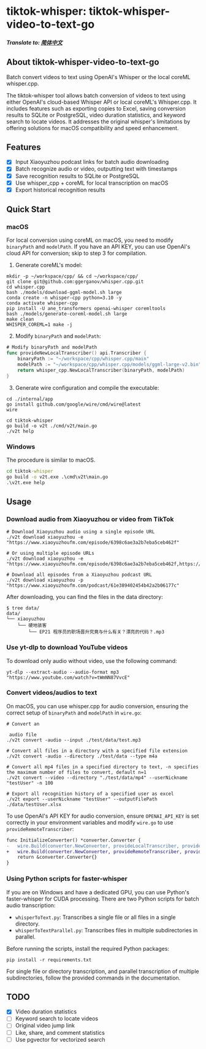 # tiktok-whisper: tiktok-whisper-video-to-text-go

##### Translate to: [简体中文](README_zh.md)

## About tiktok-whisper-video-to-text-go
Batch convert videos to text using OpenAI's Whisper or the local coreML whisper.cpp.

The tiktok-whisper tool allows batch conversion of videos to text using either OpenAI's cloud-based Whisper API or local coreML's Whisper.cpp. It includes features such as exporting copies to Excel, saving conversion results to SQLite or PostgreSQL, video duration statistics, and keyword search to locate videos. It addresses the original whisper's limitations by offering solutions for macOS compatibility and speed enhancement.

## Features
- [x] Input Xiaoyuzhou podcast links for batch audio downloading
- [x] Batch recognize audio or video, outputting text with timestamps
- [x] Save recognition results to SQLite or PostgreSQL
- [x] Use whisper_cpp + coreML for local transcription on macOS
- [x] Export historical recognition results

## Quick Start

### macOS

For local conversion using coreML on macOS, you need to modify `binaryPath` and `modelPath`. If you have an API KEY, you can use OpenAI's cloud API for conversion; skip to step 3 for compilation.

1. Generate coreML's model:
```shell
mkdir -p ~/workspace/cpp/ && cd ~/workspace/cpp/
git clone git@github.com:ggerganov/whisper.cpp.git
cd whisper.cpp
bash ./models/download-ggml-model.sh large
conda create -n whisper-cpp python=3.10 -y
conda activate whisper-cpp 
pip install -U ane_transformers openai-whisper coremltools
bash ./models/generate-coreml-model.sh large
make clean
WHISPER_COREML=1 make -j
```

2. Modify `binaryPath` and `modelPath`:
```go
# Modify binaryPath and modelPath
func provideNewLocalTranscriber() api.Transcriber {
    binaryPath := "~/workspace/cpp/whisper.cpp/main"
    modelPath := "~/workspace/cpp/whisper.cpp/models/ggml-large-v2.bin"
    return whisper_cpp.NewLocalTranscriber(binaryPath, modelPath)
}
```

3. Generate wire configuration and compile the executable:
```shell
cd ./internal/app
go install github.com/google/wire/cmd/wire@latest
wire

cd tiktok-whisper
go build -o v2t ./cmd/v2t/main.go
./v2t help
```

### Windows

The procedure is similar to macOS.

```cmd
cd tiktok-whisper
go build -o v2t.exe .\cmd\v2t\main.go
.\v2t.exe help
```

## Usage

### Download audio from Xiaoyuzhou or video from TikTok

```shell
# Download Xiaoyuzhou audio using a single episode URL
./v2t download xiaoyuzhou -e "https://www.xiaoyuzhoufm.com/episode/6398c6ae3a2b7eba5ceb462f"

# Or using multiple episode URLs
./v2t download xiaoyuzhou -e "https://www.xiaoyuzhoufm.com/episode/6398c6ae3a2b7eba5ceb462f,https://www.xiaoyuzhoufm.com/episode/6445559d420fc63f0b9e5747"

# Download all episodes from a Xiaoyuzhou podcast URL
./v2t download xiaoyuzhou -p "https://www.xiaoyuzhoufm.com/podcast/61e389402454b42a2b06177c"
```

After downloading, you can find the files in the data directory:
```shell
$ tree data/
data/
└── xiaoyuzhou
    └── 硬地骇客
        └── EP21 程序员的职场晋升究竟与什么有关？漂亮的代码？.mp3
```

### Use yt-dlp to download YouTube videos

To download only audio without video, use the following command:
```shell
yt-dlp --extract-audio --audio-format mp3 "https://www.youtube.com/watch?v=tWmNN87VvcE"
```

### Convert videos/audios to text

On macOS, you can use whisper.cpp for audio conversion, ensuring the correct setup of `binaryPath` and `modelPath` in `wire.go`:
```shell
# Convert an

 audio file
./v2t convert -audio --input ./test/data/test.mp3

# Convert all files in a directory with a specified file extension
./v2t convert -audio --directory ./test/data --type m4a

# Convert all mp4 files in a specified directory to text, -n specifies the maximum number of files to convert, default n=1
./v2t convert --video --directory "./test/data/mp4" --userNickname "testUser" -n 100

# Export all recognition history of a specified user as excel
./v2t export --userNickname "testUser" --outputFilePath ./data/testUser.xlsx
```

To use OpenAI's API KEY for audio conversion, ensure `OPENAI_API_KEY` is set correctly in your environment variables and modify `wire.go` to use `provideRemoteTranscriber`:
```diff
func InitializeConverter() *converter.Converter {
-   wire.Build(converter.NewConverter, provideLocalTranscriber, provideTranscriptionDAO)
+   wire.Build(converter.NewConverter, provideRemoteTranscriber, provideTranscriptionDAO)
    return &converter.Converter{}
}
```

### Using Python scripts for faster-whisper

If you are on Windows and have a dedicated GPU, you can use Python's faster-whisper for CUDA processing. There are two Python scripts for batch audio transcription:

- `whisperToText.py`: Transcribes a single file or all files in a single directory.
- `whisperToTextParallel.py`: Transcribes files in multiple subdirectories in parallel.

Before running the scripts, install the required Python packages:
```shell
pip install -r requirements.txt
```

For single file or directory transcription, and parallel transcription of multiple subdirectories, follow the provided commands in the documentation.

## TODO

- [x] Video duration statistics
- [ ] Keyword search to locate videos
- [ ] Original video jump link
- [ ] Like, share, and comment statistics
- [ ] Use pgvector for vectorized search